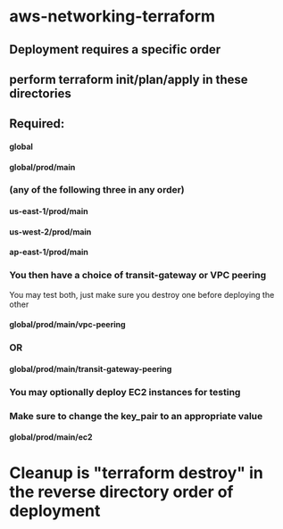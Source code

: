 # aws-networking-terraform
## Deployment requires a specific order
## perform terraform init/plan/apply in these directories

## Required:
#### global
#### global/prod/main

### (any of the following three in any order)
#### us-east-1/prod/main
#### us-west-2/prod/main
#### ap-east-1/prod/main

### You then have a choice of transit-gateway or VPC peering
You may test both, just make sure you destroy one before deploying the other
#### global/prod/main/vpc-peering
### OR
#### global/prod/main/transit-gateway-peering

### You may optionally deploy EC2 instances for testing
### Make sure to change the key_pair to an appropriate value
#### global/prod/main/ec2

# Cleanup is "terraform destroy" in the reverse directory order of deployment

